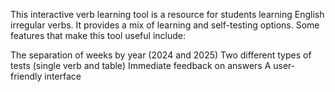 This interactive verb learning tool is a resource for students learning English irregular verbs. It provides a mix of learning and self-testing options.
Some features that make this tool useful include:

The separation of weeks by year (2024 and 2025)
Two different types of tests (single verb and table)
Immediate feedback on answers
A user-friendly interface
